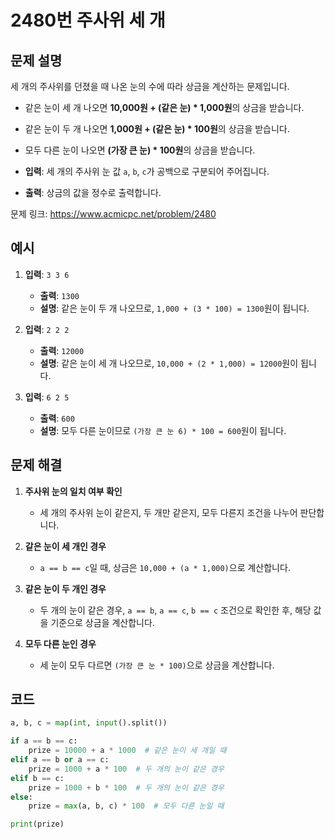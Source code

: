 # 2480번 주사위 세 개
## 문제 설명
세 개의 주사위를 던졌을 때 나온 눈의 수에 따라 상금을 계산하는 문제입니다.

- 같은 눈이 세 개 나오면 **10,000원 + (같은 눈) * 1,000원**의 상금을 받습니다.
- 같은 눈이 두 개 나오면 **1,000원 + (같은 눈) * 100원**의 상금을 받습니다.
- 모두 다른 눈이 나오면 **(가장 큰 눈) * 100원**의 상금을 받습니다.

- **입력**: 세 개의 주사위 눈 값 `a`, `b`, `c`가 공백으로 구분되어 주어집니다.
- **출력**: 상금의 값을 정수로 출력합니다.

문제 링크: https://www.acmicpc.net/problem/2480

## 예시
1. **입력**: `3 3 6`
   - **출력**: `1300`
   - **설명**: 같은 눈이 두 개 나오므로, `1,000 + (3 * 100) = 1300`원이 됩니다.

2. **입력**: `2 2 2`
   - **출력**: `12000`
   - **설명**: 같은 눈이 세 개 나오므로, `10,000 + (2 * 1,000) = 12000`원이 됩니다.

3. **입력**: `6 2 5`
   - **출력**: `600`
   - **설명**: 모두 다른 눈이므로 `(가장 큰 눈 6) * 100 = 600`원이 됩니다.

## 문제 해결

1. **주사위 눈의 일치 여부 확인**
   - 세 개의 주사위 눈이 같은지, 두 개만 같은지, 모두 다른지 조건을 나누어 판단합니다.

2. **같은 눈이 세 개인 경우**
   - `a == b == c`일 때, 상금은 `10,000 + (a * 1,000)`으로 계산합니다.

3. **같은 눈이 두 개인 경우**
   - 두 개의 눈이 같은 경우, `a == b`, `a == c`, `b == c` 조건으로 확인한 후, 해당 값을 기준으로 상금을 계산합니다.

4. **모두 다른 눈인 경우**
   - 세 눈이 모두 다르면 `(가장 큰 눈 * 100)`으로 상금을 계산합니다.

## 코드
```python
a, b, c = map(int, input().split())

if a == b == c:
    prize = 10000 + a * 1000  # 같은 눈이 세 개일 때
elif a == b or a == c:
    prize = 1000 + a * 100  # 두 개의 눈이 같은 경우
elif b == c:
    prize = 1000 + b * 100  # 두 개의 눈이 같은 경우
else:
    prize = max(a, b, c) * 100  # 모두 다른 눈일 때

print(prize)
```